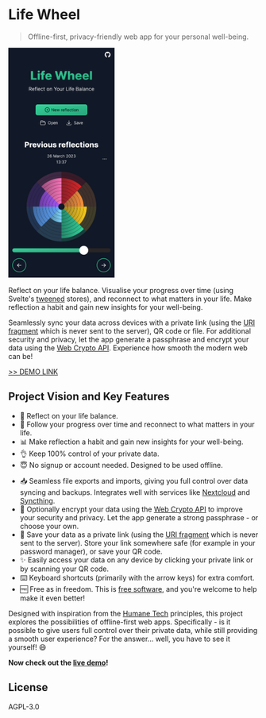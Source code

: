 # Life Wheel

> Offline-first, privacy-friendly web app for your personal well-being.

<img src="screenshot.png" width="214" height="463" alt="Screenshot of the Lifewheel app. Overview of previous reflections, showing colored circle segments representing eight dimensions of your life.">

Reflect on your life balance. Visualise your progress over time (using Svelte's [tweened](https://svelte.dev/docs#run-time-svelte-motion-tweened) stores), and reconnect to what matters in your life. Make reflection a habit and gain new insights for your well-being.

Seamlessly sync your data across devices with a private link (using the [URI fragment](https://en.wikipedia.org/wiki/URI_fragment) which is never sent to the server), QR code or file. For additional security and privacy, let the app generate a passphrase and encrypt your data using the [Web Crypto API](https://developer.mozilla.org/en-US/docs/Web/API/Web_Crypto_API). Experience how smooth the modern web can be!

[>> DEMO LINK](https://reconnect.earth/lifewheel)

## Project Vision and Key Features

-   🧘 Reflect on your life balance.
-   🌱 Follow your progress over time and reconnect to what matters in your life.
-   📊 Make reflection a habit and gain new insights for your well-being.
-   👌 Keep 100% control of your private data.
-   😇 No signup or account needed. Designed to be used offline.
<!-- -   📲 Install the Progressive Web App to reflect on the go. -->
-   📥 Seamless file exports and imports, giving you full control over data syncing and backups. Integrates well with services like [Nextcloud](https://nextcloud.com/) and [Syncthing](https://syncthing.net/).
-   🔐 Optionally encrypt your data using the [Web Crypto API](https://developer.mozilla.org/en-US/docs/Web/API/Web_Crypto_API) to improve your security and privacy. Let the app generate a strong passphrase - or choose your own.
-   🔗 Save your data as a private link (using the [URI fragment](https://en.wikipedia.org/wiki/URI_fragment) which is never sent to the server). Store your link somewhere safe (for example in your password manager), or save your QR code.
-   ✨ Easily access your data on any device by clicking your private link or by scanning your QR code.
-   ⌨️ Keyboard shortcuts (primarily with the arrow keys) for extra comfort.
-   🆓 Free as in freedom. This is [free software](https://fsfe.org/freesoftware/), and you're welcome to help make it even better!

Designed with inspiration from the [Humane Tech](https://www.humanetech.com/) principles, this project explores the possibilities of offline-first web apps. Specifically - is it possible to give users full control over their private data, while still providing a smooth user experience? For the answer... well, you have to see it yourself! 😄

**Now check out the [live demo](https://reconnect.earth/lifewheel)!**

## License

AGPL-3.0
